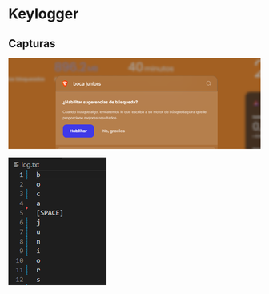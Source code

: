 # Keylogger

## Capturas


![App Screenshot](./img/busqueda.png)

![App Screenshot](./img/txt.png)

